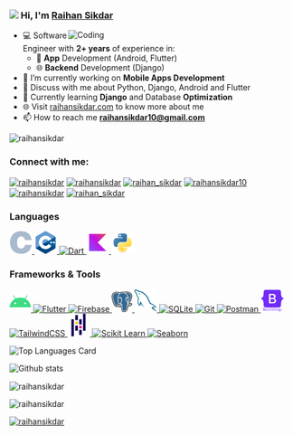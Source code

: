 <!--
<div align="center">
  <a href="https://raihansikdar.io"> 
    <img src="https://github.com/raihansikdar/RaihanSikdar/blob/main/image_processing20211210-14151-1qv8rrp.gif?raw=true"
         alt="MasterHead"
         style="height: 400px; width: 600px;">
  </a>
</div>
-->

<!-- [![MasterHead](https://miro.medium.com/max/1400/0*9fHp7XPtNDqQr2oQ.gif)](https://raihansikdar.io) -->


<!--
<h1 align="center">Hi 👋, I'm Raihan Sikdar</h1>
<h3 align="center">A passionate Software Engineer and Machine Learning Enthusiast from Bangladesh</h3>
<p>I'm currently working on Mobile Development. As mobile app developer I use Flutter which is a framework for cross platform app development and I really love it.</p>
<h4> Skills:</h4> 
<h5> ⭐>>> Flutter: Dart Programming Language • State Management: Bloc, GetX, Provider • REST API Integration • Responsive Design • Firebase • Localization • Location and Map • Payment gateway </h5>
<h5> ⭐>>> Data Science (DS) : Data analysis • Data Mining >>>Data Manipulation : Pandas • NumPy • Sklearn • Scikit-Learn >>>Data Visualization : Matplotlib • Seaborn  </h5>
<h5> ⭐>>> Machine Learning (ML) : Linear Classification • Linear Regression • K-Nearest Neighbour (KNN) • Logistic Regression • Support Vector Machine (SVM) • Naive Bayes • Decision Tree • Random Forest • K-Means</h5> 

-->


<!-- <h4> ⭐>>> Software Quality Assurance (SQA) : </h4>
<h5> Manual Testing: Requirement Analysis, Designing, Test Planning, Writing & Reviewing Test Case, Test Execution & Evaluation, Creating Test Report, Root cause analysis & Bug reporting using test management tools. • API Testing Tool : Postman • Performance Testing Tool : JMeter • Agile Methodology & Project Management Tool : Jira </h5>   -->

###  <img src="https://media.giphy.com/media/hvRJCLFzcasrR4ia7z/giphy.gif" width="2%"> Hi, I'm <a href="https://github.com/raihansikdar"> Raihan Sikdar </a>

<img align="right" alt="Coding" width="400" src="https://raw.githubusercontent.com/abhisheknaiidu/abhisheknaiidu/master/code.gif">
<!-- <p align="left"> <img src="https://komarev.com/ghpvc/?username=raihansikdar&label=Profile%20views&color=0e75b6&style=flat" alt="raihansikdar" /> </p> -->

- 💻 Software Engineer with **2+ years** of experience in:
  - 📱 **App** Development (Android, Flutter)
  - 🌐 **Backend** Development (Django)
- 🔭 I’m currently working on **Mobile Apps Development**
- 💬 Discuss with me about Python, Django, Android and Flutter
- 🌱 Currently learning **Django** and Database **Optimization**
- 🌐 Visit [raihansikdar.com](https://raihansikdar.com) to know more about me
- 📫 How to reach me **raihansikdar10@gmail.com**

<img src="https://komarev.com/ghpvc/?username=raihansikdar&label=Total+Profile+Views:&color=red&style=for-the-badge" alt="raihansikdar" height="36" />

<h3 align="left">Connect with me:</h3>
<p align="left">
<a href="https://linkedin.com/in/raihansikdar" target="blank"><img align="center" src="https://raw.githubusercontent.com/rahuldkjain/github-profile-readme-generator/master/src/images/icons/Social/linked-in-alt.svg" alt="raihansikdar" height="30" width="40" /></a>
<a href="https://kaggle.com/raihansikdar" target="blank"><img align="center" src="https://raw.githubusercontent.com/rahuldkjain/github-profile-readme-generator/master/src/images/icons/Social/kaggle.svg" alt="raihansikdar" height="30" width="40" /></a>
<a href="https://www.codechef.com/users/raihan_sikdar" target="blank"><img align="center" src="https://cdn.jsdelivr.net/npm/simple-icons@3.1.0/icons/codechef.svg" alt="raihan_sikdar" height="30" width="40" /></a>
<a href="https://www.hackerrank.com/raihansikdar10" target="blank"><img align="center" src="https://raw.githubusercontent.com/rahuldkjain/github-profile-readme-generator/master/src/images/icons/Social/hackerrank.svg" alt="raihansikdar10" height="30" width="40" /></a>
<a href="https://www.leetcode.com/raihansikdar" target="blank"><img align="center" src="https://raw.githubusercontent.com/rahuldkjain/github-profile-readme-generator/master/src/images/icons/Social/leet-code.svg" alt="raihansikdar" height="30" width="40" /></a>
<a href="https://codeforces.com/profile/raihan_sikdar" target="blank"><img align="center" src="https://raw.githubusercontent.com/rahuldkjain/github-profile-readme-generator/master/src/images/icons/Social/codeforces.svg" alt="raihan_sikdar" height="30" width="40" /></a>
</p>


<!-- Languages -->
<h3>Languages</h3>
<p>
  <a href="https://www.cprogramming.com/" target="_blank" rel="noreferrer">
    <img src="https://raw.githubusercontent.com/devicons/devicon/master/icons/c/c-original.svg" alt="C" width="40" height="40"/>
  </a>
  <a href="https://www.w3schools.com/cpp/" target="_blank" rel="noreferrer">
    <img src="https://raw.githubusercontent.com/devicons/devicon/master/icons/cplusplus/cplusplus-original.svg" alt="C++" width="40" height="40"/>
  </a>
  <a href="https://dart.dev" target="_blank" rel="noreferrer">
    <img src="https://www.vectorlogo.zone/logos/dartlang/dartlang-icon.svg" alt="Dart" width="40" height="40"/>
  </a>
   <a href="https://kotlinlang.org/" target="_blank" rel="noreferrer">
    <img src="https://raw.githubusercontent.com/devicons/devicon/master/icons/kotlin/kotlin-original.svg" alt="Kotlin" width="40" height="40"/>
  </a>
  <a href="https://www.python.org" target="_blank" rel="noreferrer">
    <img src="https://raw.githubusercontent.com/devicons/devicon/master/icons/python/python-original.svg" alt="Python" width="40" height="40"/>
  </a>
   
</p>

<!-- Frameworks & Tools -->
<h3>Frameworks & Tools</h3>
<p>
  <a href="https://www.android.com" target="_blank" rel="noreferrer">
    <img src="https://raw.githubusercontent.com/github/explore/80688e429a7d4ef2fca1e82350fe8e3517d3494d/topics/android/android.png" alt="Android" width="38"/>
  </a>
  <a href="https://flutter.dev" target="_blank" rel="noreferrer">
    <img src="https://www.vectorlogo.zone/logos/flutterio/flutterio-icon.svg" alt="Flutter" width="40" height="40"/>
  </a>
  <a href="https://firebase.google.com/" target="_blank" rel="noreferrer">
    <img src="https://www.vectorlogo.zone/logos/firebase/firebase-icon.svg" alt="Firebase" width="40" height="40"/>
  </a>
  <a href="https://www.postgresql.org" target="_blank" rel="noreferrer">
    <img src="https://raw.githubusercontent.com/github/explore/80688e429a7d4ef2fca1e82350fe8e3517d3494d/topics/postgresql/postgresql.png" alt="PostgreSQL" width="36"/>
  </a>
  <a href="https://www.mysql.com" target="_blank" rel="noreferrer">
    <img src="https://raw.githubusercontent.com/devicons/devicon/master/icons/mysql/mysql-original.svg" alt="MySQL" width="40"/>
  </a>
  <a href="https://www.sqlite.org/" target="_blank" rel="noreferrer">
    <img src="https://www.vectorlogo.zone/logos/sqlite/sqlite-icon.svg" alt="SQLite" width="40" height="40"/>
  </a>
   <a href="https://git-scm.com/" target="_blank" rel="noreferrer">
    <img src="https://www.vectorlogo.zone/logos/git-scm/git-scm-icon.svg" alt="Git" width="40" height="40"/>
  </a>
  <a href="https://postman.com" target="_blank" rel="noreferrer">
    <img src="https://www.vectorlogo.zone/logos/getpostman/getpostman-icon.svg" alt="Postman" width="40" height="40"/>
  </a>
  <a href="https://getbootstrap.com" target="_blank" rel="noreferrer">
    <img src="https://raw.githubusercontent.com/devicons/devicon/master/icons/bootstrap/bootstrap-plain-wordmark.svg" alt="Bootstrap" width="40" height="40"/>
  </a>
  <a href="https://tailwindcss.com/" target="_blank" rel="noreferrer">
    <img src="https://www.vectorlogo.zone/logos/tailwindcss/tailwindcss-icon.svg" alt="TailwindCSS" width="40" height="40"/>
  </a>
  <a href="https://pandas.pydata.org/" target="_blank" rel="noreferrer">
    <img src="https://raw.githubusercontent.com/devicons/devicon/master/icons/pandas/pandas-original.svg" alt="Pandas" width="40" height="40"/>
  </a>
  <a href="https://scikit-learn.org/" target="_blank" rel="noreferrer">
    <img src="https://upload.wikimedia.org/wikipedia/commons/0/05/Scikit_learn_logo_small.svg" alt="Scikit Learn" width="40" height="40"/>
  </a>
  <a href="https://seaborn.pydata.org/" target="_blank" rel="noreferrer">
    <img src="https://seaborn.pydata.org/_images/logo-mark-lightbg.svg" alt="Seaborn" width="40" height="40"/>
  </a>
</p>





<!-- 
 <p><img align="left" src="https://github-readme-stats.vercel.app/api/top-langs?username=raihansikdar&show_icons=true&locale=en&layout=compact" alt="raihansikdar" /></p>
-->


![Top Languages Card](https://github-readme-stats.vercel.app/api/top-langs/?username=raihansikdar)


![Github stats](https://github-readme-stats.vercel.app/api?username=raihansikdar&theme=highcontrast&show_icons=true&count_private=true)
<!--

<p>&nbsp;<img align="center" src="https://github-readme-stats.vercel.app/api?username=raihansikdar&show_icons=true&locale=en" alt="raihansikdar" /></p>
-->

<p><img align="center" src="https://github-readme-streak-stats.herokuapp.com/?user=raihansikdar&" alt="raihansikdar" /></p>




<p align="left"> <img src="https://komarev.com/ghpvc/?username=raihansikdar&label=Profile%20views&color=0e75b6&style=flat" alt="raihansikdar" /> </p>

<p align="left"> <a href="https://github.com/ryo-ma/github-profile-trophy"><img src="https://github-profile-trophy.vercel.app/?username=raihansikdar" alt="raihansikdar" /></a> </p>
